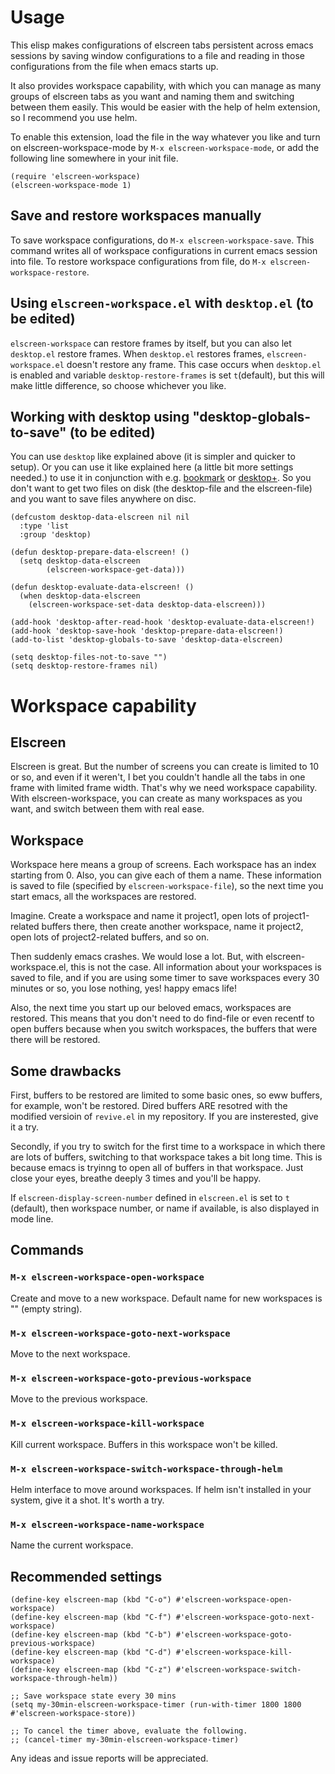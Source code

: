# Usage
This elisp makes configurations of elscreen tabs persistent across
emacs sessions by saving window configurations to a file and reading
in those configurations from the file when emacs starts up.

It also provides workspace capability, with which you can manage as
many groups of elscreen tabs as you want and naming them and switching
between them easily. This would be easier with the help of helm
extension, so I recommend you use helm.

To enable this extension, load the file in the way whatever you like
and turn on elscreen-workspace-mode by `M-x elscreen-workspace-mode`, or
add the following line somewhere in your init file.
```elisp
(require 'elscreen-workspace)
(elscreen-workspace-mode 1)
```

## Save and restore workspaces manually
To save workspace configurations, do `M-x elscreen-workspace-save`.
This command writes all of workspace configurations in current emacs
session into file. To restore workspace configurations from file, do
`M-x elscreen-workspace-restore`.

## Using `elscreen-workspace.el` with `desktop.el` (to be edited)
`elscreen-workspace` can restore frames by itself, but you can also let
`desktop.el` restore frames. When `desktop.el` restores frames,
`elscreen-workspace.el` doesn't restore any frame. This case occurs when
`desktop.el` is enabled and variable `desktop-restore-frames` is set
`t`(default), but this will make little difference, so choose
whichever you like.

## Working with desktop using "desktop-globals-to-save" (to be edited)
You can use `desktop` like explained above (it is simpler and quicker
to setup). Or you can use it like explained here (a little bit more
settings needed.) to use it in conjunction with
e.g. [bookmark](http://www.emacswiki.org/emacs/BookmarkPlus#toc7) or
[desktop+](https://github.com/ffevotte/desktop-plus). So you don't
want to get two files on disk (the desktop-file and the elscreen-file)
and you want to save files anywhere on disc.

```elisp
(defcustom desktop-data-elscreen nil nil
  :type 'list
  :group 'desktop)

(defun desktop-prepare-data-elscreen! ()
  (setq desktop-data-elscreen
        (elscreen-workspace-get-data)))

(defun desktop-evaluate-data-elscreen! ()
  (when desktop-data-elscreen
    (elscreen-workspace-set-data desktop-data-elscreen)))

(add-hook 'desktop-after-read-hook 'desktop-evaluate-data-elscreen!)
(add-hook 'desktop-save-hook 'desktop-prepare-data-elscreen!)
(add-to-list 'desktop-globals-to-save 'desktop-data-elscreen)

(setq desktop-files-not-to-save "")
(setq desktop-restore-frames nil)
```

# Workspace capability
## Elscreen
Elscreen is great. But the number of screens you can create is limited
to 10 or so, and even if it weren't, I bet you couldn't handle all the
tabs in one frame with limited frame width. That's why we need
workspace capability.  With elscreen-workspace, you can create as many
workspaces as you want, and switch between them with real ease.

## Workspace
Workspace here means a group of screens. Each workspace has an index
starting from 0. Also, you can give each of them a name. These
information is saved to file (specified by `elscreen-workspace-file`),
so the next time you start emacs, all the workspaces are restored.

Imagine. Create a workspace and name it project1, open lots of
project1-related buffers there, then create another workspace, name it
project2, open lots of project2-related buffers, and so on.

Then suddenly emacs crashes. We would lose a lot. But, with
elscreen-workspace.el, this is not the case. All information about
your workspaces is saved to file, and if you are using some timer to
save workspaces every 30 minutes or so, you lose nothing, yes! happy
emacs life!

Also, the next time you start up our beloved emacs, workspaces are
restored. This means that you don't need to do find-file or even
recentf to open buffers because when you switch workspaces, the
buffers that were there will be restored.

## Some drawbacks
First, buffers to be restored are limited to some basic ones, so eww
buffers, for example, won't be restored. Dired buffers ARE resotred
with the modified versioin of `revive.el` in my repository. If you are
insterested, give it a try.

Secondly, if you try to switch for the first time to a workspace in
which there are lots of buffers, switching to that workspace takes a
bit long time. This is because emacs is tryinng to open all of buffers
in that workspace. Just close your eyes, breathe deeply 3 times and
you'll be happy.

If `elscreen-display-screen-number` defined in `elscreen.el` is set to
`t` (default), then workspace number, or name if available, is also
displayed in mode line.

## Commands
### `M-x elscreen-workspace-open-workspace`
Create and move to a new workspace. Default name for new workspaces is
"" (empty string).

### `M-x elscreen-workspace-goto-next-workspace`
Move to the next workspace.

### `M-x elscreen-workspace-goto-previous-workspace`
Move to the previous workspace.

### `M-x elscreen-workspace-kill-workspace`
Kill current workspace. Buffers in this workspace won't be killed.

### `M-x elscreen-workspace-switch-workspace-through-helm`
Helm interface to move around workspaces. If helm isn't installed in
your system, give it a shot. It's worth a try.

### `M-x elscreen-workspace-name-workspace`
Name the current workspace.

## Recommended settings
```elisp
(define-key elscreen-map (kbd "C-o") #'elscreen-workspace-open-workspace)
(define-key elscreen-map (kbd "C-f") #'elscreen-workspace-goto-next-workspace)
(define-key elscreen-map (kbd "C-b") #'elscreen-workspace-goto-previous-workspace)
(define-key elscreen-map (kbd "C-d") #'elscreen-workspace-kill-workspace)
(define-key elscreen-map (kbd "C-z") #'elscreen-workspace-switch-workspace-through-helm))

;; Save workspace state every 30 mins
(setq my-30min-elscreen-workspace-timer (run-with-timer 1800 1800 #'elscreen-workspace-store))

;; To cancel the timer above, evaluate the following.
;; (cancel-timer my-30min-elscreen-workspace-timer)

```

Any ideas and issue reports will be appreciated.
